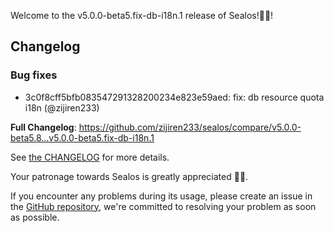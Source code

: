 Welcome to the v5.0.0-beta5.fix-db-i18n.1 release of Sealos!🎉🎉!



## Changelog
### Bug fixes
* 3c0f8cff5bfb083547291328200234e823e59aed: fix: db resource quota i18n (@zijiren233)

**Full Changelog**: https://github.com/zijiren233/sealos/compare/v5.0.0-beta5.8...v5.0.0-beta5.fix-db-i18n.1

See [the CHANGELOG](https://github.com/zijiren233/sealos/blob/main/CHANGELOG/CHANGELOG.md) for more details.

Your patronage towards Sealos is greatly appreciated 🎉🎉.

If you encounter any problems during its usage, please create an issue in the [GitHub repository](https://github.com/zijiren233/sealos), we're committed to resolving your problem as soon as possible.
